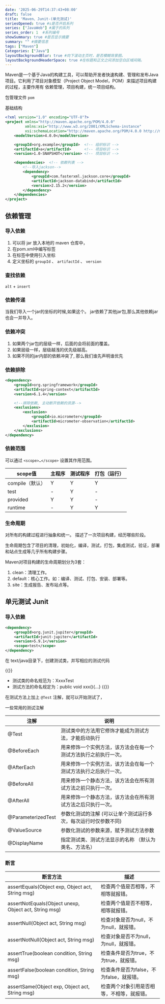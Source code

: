 ```yaml
---
date: '2025-06-29T14:37:43+08:00'
draft: false
title: 'Maven、Junit-(单元测试)'
seriesOpened: true #s是否开启系列
series: ["JavaWeb"] #属于的系列 
series_order: 1  #系列编号
showSummary: true #是否显示摘要
summary: "" #摘要信息
tags: ["Maven"]
Categories: ["Java"]
layoutBackgroundBlur: true #向下滚动主页时，是否模糊背景图。
layoutBackgroundHeaderSpace: true #在标题和正文之间添加空白区域间隔。
---
```


Maven是一个基于Java的构建工具，可以帮助开发者快速构建、管理和发布Java项目。它利用了项目对象模型（Project Object Model，POM）来描述项目构建的过程，主要作用有 依赖管理，项目构建，统一项目结构。

包管理文件 `pom`

基础结构
~~~xml
<?xml version="1.0" encoding="UTF-8"?>
<project xmlns="http://maven.apache.org/POM/4.0.0"
         xmlns:xsi="http://www.w3.org/2001/XMLSchema-instance"
         xsi:schemaLocation="http://maven.apache.org/POM/4.0.0 http://maven.apache.org/xsd/maven-4.0.0.xsd">
    <modelVersion>4.0.0</modelVersion>

    <groupId>org.example</groupId>  <!-- 组织标识 -->
    <artifactId>a</artifactId>      <!-- 项目标识 -->
    <version>1.0-SNAPSHOT</version> <!-- 项目标识 -->

    <dependencies>  <!-- 依赖列表 -->
        <!--导入jackson-->
        <dependency> 
            <groupId>com.fasterxml.jackson.core</groupId>
            <artifactId>jackson-databind</artifactId>
            <version>2.15.2</version>
        </dependency>
    </dependencies>
</project>
~~~

## 依赖管理
### 导入依赖
1. 可以将 jar 放入本地的 maven 仓库中，
2. 在pom.xml中编写<dependencies>标签
3. 在<dependencies>标签中使用<dependency>引入坐标
4. 定义坐标的 `groupId` 、 `artifactId` 、 `version`

### 查找依赖
`alt` + `insert` 

### 依赖传递
当我们导入一个jar的坐标的时候,如果这个。
jar依赖了其他jar包,那么其他依赖jar也会一并导入。

### 依赖冲突
1. 如果两个jar包的层级一样，后面的会将前面的覆盖。
2. 如果层级一样，层级越浅的优先级越高。
3. 如果不同的jar内部的依赖冲突了, 那么我们谁先声明谁优先

### 依赖排除
~~~xml
<dependency>
    <groupId>org.springframework</groupId>
    <artifactId>spring-context</artifactId>
    <version>6.1.4</version>

    <!--排除依赖, 主动断开依赖的资源-->
    <exclusions>
        <exclusion>
            <groupId>io.micrometer</groupId>
            <artifactId>micrometer-observation</artifactId>
        </exclusion>
    </exclusions>
</dependency>
~~~

### 依赖范围

可以通过 `<scope>…</scope>` 设置其作用范围。


| scope值         | 主程序 | 测试程序 | 打包（运行） |
| --------------- | ------ | -------- | ------------ |
| compile（默认） | Y      | Y        | Y            |
| test            | -      | Y        | -            |
| provided        | Y      | Y        | -            |
| runtime         | -      | Y        | Y            |

### 生命周期
对所有的构建过程进行抽象和统一。 描述了一次项目构建，经历哪些阶段。

生命周期包含了项目的清理，初始化，编译，测试，打包，集成测试，验证，部署和站点生成等几乎所有构建步骤。

Maven对项目构建的生命周期划分为3套：
1. clean：清理工作。
2. default：核心工作。如：编译、测试、打包、安装、部署等。
3. site：生成报告、发布站点等。

## 单元测试 Junit

### 导入依赖 

~~~xml
<dependency>
    <groupId>org.junit.jupiter</groupId>
    <artifactId>junit-jupiter</artifactId>
    <version>5.9.1</version>
    <scope>test</scope>
</dependency>
~~~

在 text/java目录下，创建测试类，并写相应的测试代码

{{<alert>}}
- 测试类的命名规范为：XxxxTest
- 测试方法的命名规定为：public void xxx(){...}
{{</alert>}}

在测试方法上加上 `@Test` 注解，就可以开始测试了，

一些常用的测试注解

| 注解               | 说明                                                             |
| ------------------ | ---------------------------------------------------------------- |
| @Test              | 测试类中的方法用它修饰才能成为测试方法，才能启动执行             |
| @BeforeEach        | 用来修饰一个实例方法，该方法会在每一个测试方法执行之前执行一次。 |
| @AfterEach         | 用来修饰一个实例方法，该方法会在每一个测试方法执行之后执行一次。 |
| @BeforeAll         | 用来修饰一个静态方法，该方法会在所有测试方法之前只执行一次。     |
| @AfterAll          | 用来修饰一个静态方法，该方法会在所有测试方法之后只执行一次。     |
| @ParameterizedTest | 参数化测试的注解 (可以让单个测试运行多次，每次运行时仅参数不同)  |
| @ValueSource       | 参数化测试的参数来源，赋予测试方法参数                           |
| @DisplayName       | 指定测试类、测试方法显示的名称 （默认为类名、方法名）            |

### 断言

| 断言方法                                              | 描述                                       |
| ----------------------------------------------------- | ------------------------------------------ |
| assertEquals(Object exp, Object act, String msg)      | 检查两个值是否相等，不相等就报错。         |
| assertNotEquals(Object unexp, Object act, String msg) | 检查两个值是否不相等，相等就报错。         |
| assertNull(Object act, String msg)                    | 检查对象是否为null，不为null，就报错。     |
| assertNotNull(Object act, String msg)                 | 检查对象是否不为null，为null，就报错。     |
| assertTrue(boolean condition, String msg)             | 检查条件是否为true，不为true，就报错。     |
| assertFalse(boolean condition, String msg)            | 检查条件是否为false，不为false，就报错。   |
| assertSame(Object exp, Object act, String msg)        | 检查两个对象引用是否相等，不相等，就报错。 |